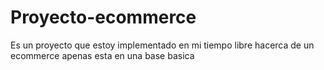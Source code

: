 # Proyecto-ecommerce
Es un proyecto que estoy implementado en mi tiempo libre hacerca de un ecommerce apenas esta en una base basica
